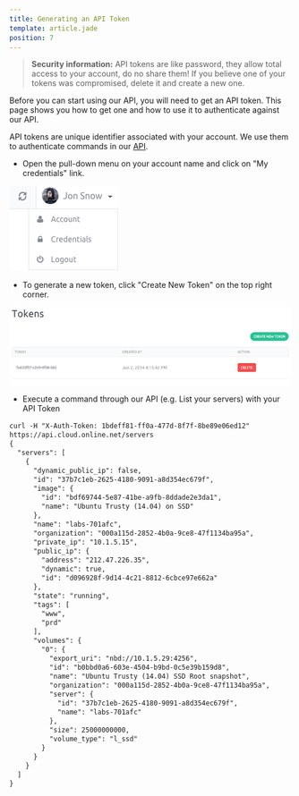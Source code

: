 ```yaml
---
title: Generating an API Token
template: article.jade
position: 7
---
```


><strong>Security information:</strong> API tokens are like password, they allow total
access to your account, do no share them! If you believe one of your tokens was
compromised, delete it and create a new one.

Before you can start using our API, you will need to get an API token.
This page shows you how to get one and how to use it to authenticate against our API.

API tokens are unique identifier associated with your account. We use them
to authenticate commands in our [API](//doc.cloud.online.net/api/).


- Open the pull-down menu on your account name and click on "My credentials" link.

![My account](../images/my_account.png "My account")

- To generate a new token, click "Create New Token" on the top right corner.

![Credentials](../images/credentials.png "Credentials")

- Execute a command through our API (e.g. List your servers) with your API Token 

```
curl -H "X-Auth-Token: 1bdeff81-ff0a-477d-8f7f-8be89e06ed12" https://api.cloud.online.net/servers
{
  "servers": [
    {
      "dynamic_public_ip": false,
      "id": "37b7c1eb-2625-4180-9091-a8d354ec679f",
      "image": {
        "id": "bdf69744-5e87-41be-a9fb-8ddade2e3da1",
        "name": "Ubuntu Trusty (14.04) on SSD"
      },
      "name": "labs-701afc",
      "organization": "000a115d-2852-4b0a-9ce8-47f1134ba95a",
      "private_ip": "10.1.5.15",
      "public_ip": {
        "address": "212.47.226.35",
        "dynamic": true,
        "id": "d096928f-9d14-4c21-8812-6cbce97e662a"
      },
      "state": "running",
      "tags": [
        "www",
        "prd"
      ],
      "volumes": {
        "0": {
          "export_uri": "nbd://10.1.5.29:4256",
          "id": "b0bbd0a6-603e-4504-b9bd-0c5e39b159d8",
          "name": "Ubuntu Trusty (14.04) SSD Root snapshot",
          "organization": "000a115d-2852-4b0a-9ce8-47f1134ba95a",
          "server": {
            "id": "37b7c1eb-2625-4180-9091-a8d354ec679f",
            "name": "labs-701afc"
          },
          "size": 25000000000,
          "volume_type": "l_ssd"
        }
      }
    }
  ]
}
```


